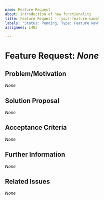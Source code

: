 ```yaml
---
name: Feature Request
about: Introduction of new functionality
title: Feature Request - [your-feature-name]
labels: 'Status: Pending, Type: Feature New'
assignees: L483

---
```


<!--
How to use this template:
The feature has to be written in kebap-case.
Keep all of the text encapsulated in comments, even though it will not be rendered.
Only add text in the places that are filled with *None* default and replace *None* with your text.
-->

# Feature Request: *None* <!-- add-your-feature-name-here -->

## Problem/Motivation
<!-- describe your problem or motivation that caused your feature request as detailed as possible -->
*None*

## Solution Proposal
<!-- describe the solution you have in mind as detailed as possible -->
*None*

## Acceptance Criteria
<!-- specify the acceptance criteria as a task list: https://docs.github.com/en/get-started/writing-on-github/working-with-advanced-formatting/about-task-lists -->
*None*

## Further Information
<!-- add additional helpful, issue related information such as links, screenshots, sketches, your own considerations and thoughts, etc. -->
*None*

## Related Issues
<!-- add a bullet point list of other related issues in case there are any -->
*None*

<!--
Label usage:
- select any number of fitting labels with a "Flag: " prefix
- select any number of fitting labels with a "For: " prefix
- select EXACTLY ONE label with a "Priority: " prefix
- select EXACTLY ONE label with a "Scope: " prefix
- do not add, change or remove any label with a "Status: " or "Type: " prefix

Look at the label descriptions to get a better understanding of them and pick the most fitting.
If more than one "Type: " label fits the issue, it is a good indicator that the issue mixes concerns.
The issue should then be split into multiple issues in a way that each new issue falls EXACTLY INTO ONE category.
-->
